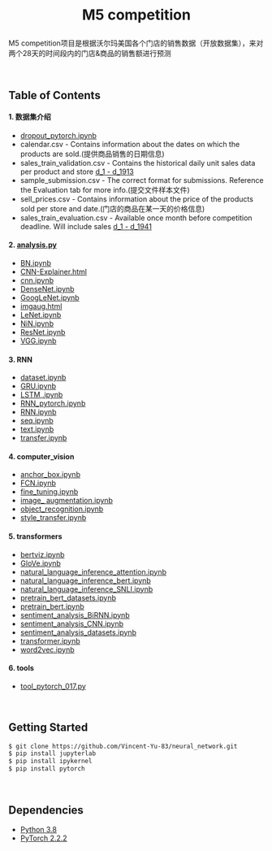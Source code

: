 # <p align="center">M5 competition</p>


M5 competition项目是根据沃尔玛美国各个门店的销售数据（开放数据集），来对两个28天的时间段内的门店&商品的销售额进行预测


<br/>

## Table of Contents

#### 1. 数据集介绍
* [dropout_pytorch.ipynb](MLP/dropout_pytorch.ipynb) 
* calendar.csv - Contains information about the dates on which the products are sold.(提供商品销售的日期信息)
* sales_train_validation.csv - Contains the historical daily unit sales data per product and store [d_1 - d_1913](验证数据集，包含商品信息、门店信息、对应每天的销售额)
* sample_submission.csv - The correct format for submissions. Reference the Evaluation tab for more info.(提交文件样本文件)
* sell_prices.csv - Contains information about the price of the products sold per store and date.(门店的商品在某一天的价格信息)
* sales_train_evaluation.csv - Available once month before competition deadline. Will include sales [d_1 - d_1941](评价数据集，在竞赛结束前一个月提供，格式与验证数据集一致)

#### 2. [analysis.py](analysis.py) 
* [BN.ipynb](CNN/BN.ipynb) 
* [CNN-Explainer.html](CNN/CNN-Explainer.html) 
* [cnn.ipynb](CNN/cnn.ipynb) 
* [DenseNet.ipynb](CNN/DenseNet.ipynb) 
* [GoogLeNet.ipynb](CNN/GoogLeNet.ipynb) 
* [imgaug.html](CNN/imgaug.html) 
* [LeNet.ipynb](CNN/LeNet.ipynb) 
* [NiN.ipynb](CNN/NiN.ipynb) 
* [ResNet.ipynb](CNN/ResNet.ipynb) 
* [VGG.ipynb](CNN/VGG.ipynb)
#### 3. RNN
* [dataset.ipynb](RNN/dataset.ipynb) 
* [GRU.ipynb](RNN/GRU.ipynb) 
* [LSTM,.ipynb](RNN/LSTM,.ipynb) 
* [RNN_pytorch.ipynb](RNN/RNN_pytorch.ipynb) 
* [RNN.ipynb](RNN/RNN.ipynb) 
* [seq.ipynb](RNN/seq.ipynb) 
* [text.ipynb](RNN/text.ipynb) 
* [transfer.ipynb](RNN/transfer.ipynb)
#### 4. computer_vision
* [anchor_box.ipynb](computer_vision/anchor_box.ipynb) 
* [FCN.ipynb](computer_vision/FCN.ipynb) 
* [fine_tuning.ipynb](computer_vision/fine_tuning.ipynb) 
* [image_ augmentation.ipynb](<computer_vision/image_ augmentation.ipynb>) 
* [object_recognition.ipynb](computer_vision/object_recognition.ipynb) 
* [style_transfer.ipynb](computer_vision/style_transfer.ipynb)
#### 5. transformers
* [bertviz.ipynb](transformers/bertviz.ipynb) 
* [GloVe.ipynb](transformers/GloVe.ipynb) 
* [natural_language_inference_attention.ipynb](transformers/natural_language_inference_attention.ipynb) 
* [natural_language_inference_bert.ipynb](transformers/natural_language_inference_bert.ipynb) 
* [natural_language_inference_SNLI.ipynb](transformers/natural_language_inference_SNLI.ipynb) 
* [pretrain_bert_datasets.ipynb](transformers/pretrain_bert_datasets.ipynb) 
* [pretrain_bert.ipynb](transformers/pretrain_bert.ipynb) 
* [sentiment_analysis_BiRNN.ipynb](transformers/sentiment_analysis_BiRNN.ipynb) 
* [sentiment_analysis_CNN.ipynb](transformers/sentiment_analysis_CNN.ipynb) 
* [sentiment_analysis_datasets.ipynb](transformers/sentiment_analysis_datasets.ipynb) 
* [transformer.ipynb](transformers/transformer.ipynb) 
* [word2vec.ipynb](transformers/word2vec.ipynb)
#### 6. tools
* [tool_pytorch_017.py](tools/tool_pytorch_017.py)

<br/>

## Getting Started
```bash
$ git clone https://github.com/Vincent-Yu-83/neural_network.git
$ pip install jupyterlab
$ pip install ipykernel
$ pip install pytorch
```

<br/>

## Dependencies
* [Python 3.8](https://www.continuum.io/downloads)
* [PyTorch 2.2.2](http://pytorch.org/)
